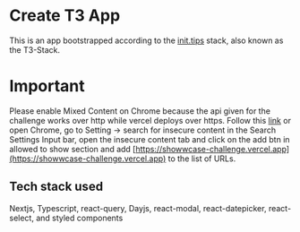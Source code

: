 # Create T3 App

This is an app bootstrapped according to the [init.tips](https://init.tips) stack, also known as the T3-Stack.

# Important

Please enable Mixed Content on Chrome because the api given for the challenge works over http while vercel deploys over https.
Follow this [link](https://stackoverflow.com/questions/18321032/how-to-get-chrome-to-allow-mixed-content) or open Chrome, go to Setting -> search for insecure content in the Search Settings Input bar, open the insecure content tab and click on the add btn in allowed to show section and add [https://showwcase-challenge.vercel.app](https://showwcase-challenge.vercel.app) to the list of URLs.

## Tech stack used

Nextjs, Typescript, react-query, Dayjs, react-modal, react-datepicker, react-select, and styled components
